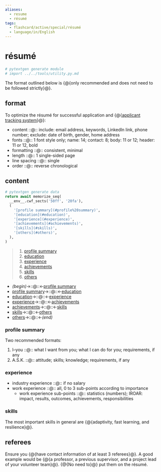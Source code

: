 ```yaml
---
aliases:
  - resume
  - résumé
tags:
  - flashcard/active/special/résumé
  - language/in/English
---
```


# résumé

```Python
# pytextgen generate module
# import ../../tools/utility.py.md
```

The format outlined below is {@{only recommended and does not need to be followed strictly}@}. <!--SR:!2027-04-25,804,375-->

## format

To optimize the résumé for successful application and {@{[applicant tracking system](applicant%20tracking%20system.md)}@}: <!--SR:!2028-07-30,1370,350-->

- content ::@:: include: email address, keywords, LinkedIn link, phone number; exclude: date of birth, gender, home address <!--SR:!2028-07-23,1172,270!2029-03-06,1434,373-->
- fonts ::@:: 1 font style only; name: 14; contact: 8; body: 11 or 12; header: 11 or 12, bold <!--SR:!2027-07-21,928,270!2029-01-17,1397,373-->
- formatting ::@:: consistent, minimal <!--SR:!2026-01-13,560,310!2029-12-15,1682,393-->
- length ::@:: 1 single-sided page <!--SR:!2028-01-14,1205,350!2029-10-07,1629,393-->
- line spacing ::@:: single <!--SR:!2028-03-20,1250,350!2030-09-09,1901,393-->
- order ::@:: reverse chronological <!--SR:!2026-04-19,685,330!2030-04-19,1779,393-->

## content

```Python
# pytextgen generate data
return await memorize_seq(
  __env__.cwf_sects('50ff', '20fa'),
  (
    '[profile summary](#profile%20summary)',
    '[education](#education)',
    '[experience](#experience)',
    '[achievements](#achievements)',
    '[skills](#skills)',
    '[others](#others)',
  ),
)
```

<!--pytextgen generate section="50ff"--><!-- The following content is generated at 2024-01-26T12:42:06.721939+08:00. Any edits will be overridden! -->

> 1. [profile summary](#profile%20summary)
> 2. [education](#education)
> 3. [experience](#experience)
> 4. [achievements](#achievements)
> 5. [skills](#skills)
> 6. [others](#others)

<!--/pytextgen-->

<!--pytextgen generate section="20fa"--><!-- The following content is generated at 2024-01-26T12:42:06.646432+08:00. Any edits will be overridden! -->

- _(begin)_→::@::←[profile summary](#profile%20summary) <!--SR:!2026-09-21,765,330!2027-07-24,1068,350-->
- [profile summary](#profile%20summary)→::@::←[education](#education) <!--SR:!2026-09-24,768,330!2029-08-23,1540,330-->
- [education](#education)→::@::←[experience](#experience) <!--SR:!2026-03-13,600,310!2027-01-12,714,290-->
- [experience](#experience)→::@::←[achievements](#achievements) <!--SR:!2026-08-05,545,250!2027-04-09,892,310-->
- [achievements](#achievements)→::@::←[skills](#skills) <!--SR:!2027-08-05,977,290!2026-03-24,610,310-->
- [skills](#skills)→::@::←[others](#others) <!--SR:!2026-07-27,725,330!2028-03-26,1166,310-->
- [others](#others)→::@::←_(end)_ <!--SR:!2028-08-27,1383,350!2026-05-29,715,330-->

<!--/pytextgen-->

### profile summary

Two recommended formats:

1. I–you ::@:: what I want from you; what I can do for you; requirements, if any <!--SR:!2031-11-20,2205,330!2030-07-25,1855,393-->
2. A.S.K. ::@:: attitude; skills; knowledge; requirements, if any <!--SR:!2028-07-30,1361,350!2030-11-08,1952,393-->

### experience

- industry experience ::@:: if no salary <!--SR:!2029-05-02,1455,330!2031-07-15,2148,393-->
- work experience ::@:: all, 0 to 3 sub-points according to importance <!--SR:!2027-07-19,1064,350!2030-04-20,1780,393-->
  - work experience sub-points ::@:: statistics (numbers); IROAR: impact, results, outcomes, achievements, responsibilities <!--SR:!2026-04-01,465,230!2031-02-20,2028,393-->

### skills

The most important skills in general are {@{adaptivity, fast learning, and resilience}@}. <!--SR:!2029-05-15,1481,310-->

## referees

Ensure you {@{have contact information of at least 3 referees}@}. A good example would be {@{a professor, a previous supervisor, and a project lead of your volunteer team}@}. {@{No need to}@} put them on the résumé. <!--SR:!2028-05-29,1313,350!2025-12-01,522,270!2028-03-20,1250,350-->
